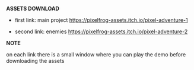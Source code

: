 **ASSETS DOWNLOAD**

- first link: main project
    https://pixelfrog-assets.itch.io/pixel-adventure-1

- second link: enemies
    https://pixelfrog-assets.itch.io/pixel-adventure-2

**NOTE**

on each link there is a small window where you can play the demo before downloading the assets